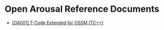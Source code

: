 # Open Arousal Reference Documents 



- [[OA001] T-Code Extended for OSSM (TC++)](Files/001/readme.md)



